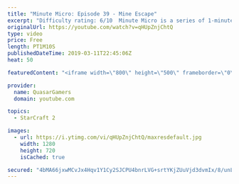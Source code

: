 ```yaml
---
title: "Minute Micro: Episode 39 - Mine Escape"
excerpt: "Difficulty rating: 6/10  Minute Micro is a series of 1-minute videos explaining how to perform common micro techniques. This episode is on running from mine drops.  twitch.tv/Quasarprintf"
originalUrl: https://youtube.com/watch?v=qHUpZnjChtQ
type: video
price: Free
length: PT1M10S
publishedDateTime: 2019-03-11T22:45:06Z
heat: 50

featuredContent: "<iframe width=\"800\" height=\"500\" frameborder=\"0\" src=\"https://www.youtube.com/embed/qHUpZnjChtQ\" allow=\"accelerometer; autoplay; encrypted-media; gyroscope; picture-in-picture\" allowfullscreen></iframe>"

provider:
  name: QuasarGamers
  domain: youtube.com

topics:
  - StarCraft 2

images:
  - url: https://i.ytimg.com/vi/qHUpZnjChtQ/maxresdefault.jpg
    width: 1280
    height: 720
    isCached: true

secured: "4bMA66jxwMCvJx4Hqv1Y1Cy2SJCPU4bnrLVG+srtYKjZUuVjd3dvmIx/8/unL+ss5lE4IyDvcEwnqfcHipWAFWS3yC+XxtosEmG7K51KZDOkENnTkoLjYTyGn8lYgPRrT/bNcwnUtKWHvdT+VIvTQQPeEYYeUuFrTHCV0TeMPc4CdQPpuWIQmOyDfTz1Q2uNDrAQdKgRD3h1hEZYPtL7SwWNTVGaOTH7WWrmbCDr857e0pe/5GzrXfPsbP1DvyHv6SV2IyFSRyyGhdHYvRNV6DfLVMN/pmR3u1xfffL2f6HlyKNLUVGvmCJ02vIVdPZeZwTwkh96wUO5c6x5cc1Qj+5+f5celMzz4m3hy2XgonxzEw28axnaOtckQfk5C3UJU2jo/63q3QCo+eqh0B7dWr3Y3whJi6ESXno5kwqFmNc=;bDzrba3MX0XY7J9lYgY9AQ=="
---
```


